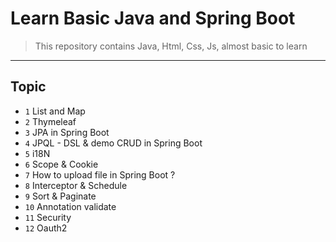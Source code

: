 # Learn Basic Java and Spring Boot
> This repository contains Java, Html, Css, Js, almost basic to learn

<hr>

## Topic
* `1` List and Map
* `2` Thymeleaf
* `3` JPA in Spring Boot
* `4` JPQL - DSL & demo CRUD in Spring Boot
* `5` i18N 
* `6` Scope & Cookie
* `7` How to upload file in Spring Boot ?
* `8` Interceptor & Schedule
* `9` Sort & Paginate
* `10` Annotation validate
* `11` Security
* `12` Oauth2

